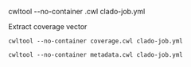


cwltool --no-container <workflow>.cwl clado-job.yml

Extract coverage vector

```
cwltool --no-container coverage.cwl clado-job.yml
```

```
cwltool --no-container metadata.cwl clado-job.yml
```
